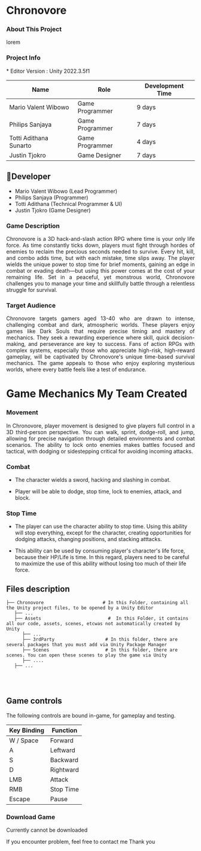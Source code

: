 
<h1>Chronovore</h1>

<h3>About This Project</h3>
<p align="justify">lorem</p>

<h3>Project Info</h3>
* Editor Version : Unity 2022.3.5f1

| **Name** | **Role** | **Development Time** |
|----------|----------|----------------------|
| Mario Valent Wibowo | Game Programmer | 9 days |
| Philips Sanjaya | Game Programmer | 7 days |
| Totti Adithana Sunarto | Game Programmer | 4 days |
| Justin Tjokro | Game Designer | 7 days |

## 👤Developer
- Mario Valent Wibowo (Lead Programmer)
- Philips Sanjaya (Programmer)
- Totti Adithana (Technical Programmer & UI)
- Justin Tjokro (Game Designer)

<h3>Game Description</h3>
<p align="justify">Chronovore is a 3D hack-and-slash action RPG where time is your only life force. As time constantly ticks down, players must fight through hordes of enemies to reclaim the precious seconds needed to survive. Every hit, kill, and combo adds time, but with each mistake, time slips away. The player wields the unique power to stop time for brief moments, gaining an edge in combat or evading death—but using this power comes at the cost of your remaining life. Set in a peaceful, yet monstrous world, Chronovore challenges you to manage your time and skillfully battle through a relentless struggle for survival.
</p>

<h3>Target Audience</h3>
<p align="justify">Chronovore targets gamers aged 13-40 who are drawn to intense, challenging combat and dark, atmospheric worlds. These players enjoy games like Dark Souls that require precise timing and mastery of mechanics. They seek a rewarding experience where skill, quick decision-making, and perseverance are key to success. Fans of action RPGs with complex systems, especially those who appreciate high-risk, high-reward gameplay, will be captivated by Chronovore's unique time-based survival mechanics. The game appeals to those who enjoy exploring mysterious worlds, where every battle feels like a test of endurance.</p>

# Game Mechanics My Team Created

<h3>Movement</h3>
<p align="justify">In Chronovore, player movement is designed to give players full control in a 3D third-person perspective. You can walk, sprint, dodge-roll, and jump, allowing for precise navigation through detailed environments and combat scenarios. The ability to lock onto enemies makes battles focused and tactical, with dodging or sidestepping critical for avoiding incoming attacks.</p>


<h3>Combat</h3>

- The character wields a sword, hacking and slashing in combat. 

- Player will be able to dodge, stop time, lock to enemies, attack, and block.


<h3>Stop Time</h3>

- The player can use the character ability to stop time. Using this ability will stop everything, except for the character, creating opportunities for dodging attacks, changing positions, and stacking atttacks.

- This ability can be used by consuming player's character's life force, because their HP/Life is time. In this regard, players need to be careful to maximize the use of this ability without losing too much of their life force.


## Files description

```
├── Chronovore                      # In this Folder, containing all the Unity project files, to be opened by a Unity Editor
   ├── ...
   ├── Assets                         #  In this Folder, it contains all our code, assets, scenes, etcwas not automatically created by Unity
      ├── ...
      ├── 3rdParty                   # In this folder, there are several packages that you must add via Unity Package Manager
      ├── Scenes                     # In this folder, there are scenes. You can open these scenes to play the game via Unity
      ├── ....
   ├── ...
      
```
<br>

## Game controls

The following controls are bound in-game, for gameplay and testing.

| Key Binding       | Function          |
| ----------------- | ----------------- |
| W / Space | Forward |
| A | Leftward |
| S | Backward |
| D | Rightward |
| LMB | Attack |
| RMB | Stop Time |
| Escape | Pause |


<h3>Download Game</h3>
Currently cannot be downloaded

If you encounter problem, feel free to contact me
Thank you
